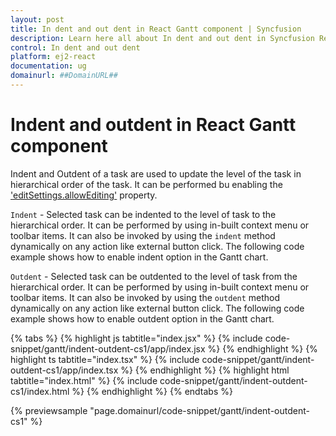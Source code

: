 ```yaml
---
layout: post
title: In dent and out dent in React Gantt component | Syncfusion
description: Learn here all about In dent and out dent in Syncfusion React Gantt component of Syncfusion Essential JS 2 and more.
control: In dent and out dent 
platform: ej2-react
documentation: ug
domainurl: ##DomainURL##
---
```


# Indent and outdent in React Gantt component

Indent and Outdent of a task are used to update the level of the task in hierarchical order of the task. It can be performed bu enabling the ['editSettings.allowEditing'](https://ej2.syncfusion.com/react/documentation/api/gantt/editSettings/#allowediting) property.

`Indent` - Selected task can be indented to the level of task to the hierarchical order. It can be performed by using in-built context menu or toolbar items. It can also be invoked by using the `indent` method dynamically on any action like external button click. The following code example shows how to enable indent option in the Gantt chart.

`Outdent` - Selected task can be outdented to the level of task from the hierarchical order. It can be performed by using in-built context menu or toolbar items. It can also be invoked by using the `outdent` method dynamically on any action like external button click. The following code example shows how to enable outdent option in the Gantt chart.

{% tabs %}
{% highlight js tabtitle="index.jsx" %}
{% include code-snippet/gantt/indent-outdent-cs1/app/index.jsx %}
{% endhighlight %}
{% highlight ts tabtitle="index.tsx" %}
{% include code-snippet/gantt/indent-outdent-cs1/app/index.tsx %}
{% endhighlight %}
{% highlight html tabtitle="index.html" %}
{% include code-snippet/gantt/indent-outdent-cs1/index.html %}
{% endhighlight %}
{% endtabs %}
        
{% previewsample "page.domainurl/code-snippet/gantt/indent-outdent-cs1" %}